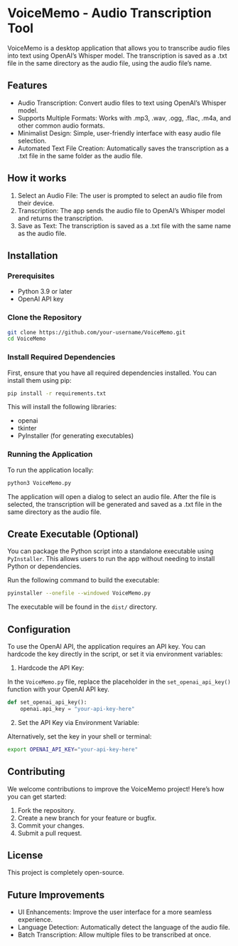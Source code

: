 # VoiceMemo - Audio Transcription Tool

VoiceMemo is a desktop application that allows you to transcribe audio files into text using OpenAI’s Whisper model. The transcription is saved as a .txt file in the same directory as the audio file, using the audio file’s name.

## Features

- Audio Transcription: Convert audio files to text using OpenAI’s Whisper model.
- Supports Multiple Formats: Works with .mp3, .wav, .ogg, .flac, .m4a, and other common audio formats.
- Minimalist Design: Simple, user-friendly interface with easy audio file selection.
- Automated Text File Creation: Automatically saves the transcription as a .txt file in the same folder as the audio file.

## How it works

1. Select an Audio File: The user is prompted to select an audio file from their device.
2. Transcription: The app sends the audio file to OpenAI’s Whisper model and returns the transcription.
3. Save as Text: The transcription is saved as a .txt file with the same name as the audio file.

## Installation

### Prerequisites

- Python 3.9 or later
- OpenAI API key

### Clone the Repository

```bash
git clone https://github.com/your-username/VoiceMemo.git
cd VoiceMemo
```

### Install Required Dependencies

First, ensure that you have all required dependencies installed. You can install them using pip:

```bash
pip install -r requirements.txt
```

This will install the following libraries:
- openai
- tkinter
- PyInstaller (for generating executables)

### Running the Application

To run the application locally:

```bash
python3 VoiceMemo.py
```

The application will open a dialog to select an audio file. After the file is selected, the transcription will be generated and saved as a .txt file in the same directory as the audio file.

## Create Executable (Optional)

You can package the Python script into a standalone executable using `PyInstaller`. This allows users to run the app without needing to install Python or dependencies.

Run the following command to build the executable:

```bash
pyinstaller --onefile --windowed VoiceMemo.py
```

The executable will be found in the `dist/` directory.

## Configuration

To use the OpenAI API, the application requires an API key. You can hardcode the key directly in the script, or set it via environment variables:

1. Hardcode the API Key:

In the `VoiceMemo.py` file, replace the placeholder in the `set_openai_api_key()` function with your OpenAI API key.

```Python
def set_openai_api_key():
    openai.api_key = "your-api-key-here"
```

2. Set the API Key via Environment Variable:

Alternatively, set the key in your shell or terminal:

```bash
export OPENAI_API_KEY="your-api-key-here"
```

## Contributing

We welcome contributions to improve the VoiceMemo project! Here’s how you can get started:

1. Fork the repository.
2. Create a new branch for your feature or bugfix.
3. Commit your changes.
4. Submit a pull request.

## License

This project is completely open-source.

## Future Improvements

- UI Enhancements: Improve the user interface for a more seamless experience.
- Language Detection: Automatically detect the language of the audio file.
- Batch Transcription: Allow multiple files to be transcribed at once.
